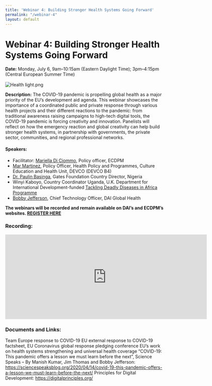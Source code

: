```yaml
---
title: 'Webinar 4: Building Stronger Health Systems Going Forward'
permalink: "/webinar-4"
layout: default
---
```


# Webinar 4: Building Stronger Health Systems Going Forward

<div><span style="display: block; margin-bottom: 1rem;"><strong>Date:</strong> Monday, July 6, 9am–10:15am (Eastern Daylight Time); 3pm–4:15pm (Central European Summer Time) </span></div>

![Health light.png](/uploads/Health%20light.png)

**Description:** The COVID-19 pandemic is propelling global health as a major priority of the EU’s development aid agenda. This webinar showcases the importance of a coordinated public and private response through various health projects and their different reactions to the pandemic: from traditional awareness raising campaigns to high-tech digital tools, the COVID-19 pandemic is forcing creativity and innovation. Panelists will reflect on how the emergency reaction and global creativity can help build stronger health systems, in partnership with governments, the private sector, communities, and regional professional networks. 

#### Speakers:

* Facilitator: [Mariella Di Ciommo](https://ecdpm.org/people/mariella-di-ciommo/), Policy officer, ECDPM 
* [Mar Martinez](https://www.linkedin.com/in/marmartinez/), Policy Officer, Health Policy and Programmes, Culture Education and Health Unit, DEVCO (DEVCO B4)
* [Dr. Paulin Basinga](https://www.gatesfoundation.org/Who-We-Are/General-Information/Leadership/Global-Development/Paulin-Basinga), Gates Foundation Country Director, Nigeria
* Winyi Kaboyo, Country Coordinator Uganda, U.K. Department for International Development-funded [Tackling Deadly Diseases in Africa Programme](https://www.dai.com/our-work/projects/africa-tackling-deadly-diseases-in-africa-program)
* [Bobby Jefferson](https://www.dai.com/who-we-are/our-team/bobby-jefferson), Chief Technology Officer, DAI Global Health

<strong>The webinars will be recorded and remain available on DAI’s and ECDPM’s websites. <a href="https://docs.google.com/forms/d/e/1FAIpQLSfOdqi6h0aCwizEHZdZIVIOX_JsVFS0pzJjbTj8E5982rjJNw/viewform">REGISTER HERE</a></strong>

### Recording:

<iframe src="https://player.vimeo.com/video/436128576" width="640" height="268" frameborder="0" allow="autoplay; fullscreen" allowfullscreen></iframe>

### Documents and Links:

Team Europe response to COVID-19
EU external response to COVID-19 factsheet,
EU Coronavirus global response pledging conference
EU’s work on health systems strengthening and universal health coverage
“COVID-19: This pandemic offers a lesson we must learn before the next”, Science Speaks – By Manish Kumar, Jim Thomas and Bobby Jefferson: https://sciencespeaksblog.org/2020/04/14/covid-19-this-pandemic-offers-a-lesson-we-must-learn-before-the-next/
Principles for Digital Development: https://digitalprinciples.org/
